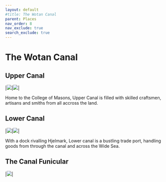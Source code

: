 ```yaml
---
layout: default
#title: The Wotan Canal
parent: Places
nav_order: 8
nav_exclude: true
search_exclude: true
---
```


# The Wotan Canal

## Upper Canal

|![](/the-wide-sea/img/canal.jpg)|![](/the-wide-sea/img/canal4.jpg)|

Home to the College of Masons, Upper Canal is filled with skilled craftsmen, artisans and smiths from all accross the land. 

## Lower Canal

|![](/the-wide-sea/img/canal3.jpg)|![](/the-wide-sea/img/canal2.jpg)|

With a dock rivalling Hjelmark, Lower canal is a bustling trade port, handling goods from through the canal and across the Wide Sea. 

## The Canal Funicular

|![](/the-wide-sea/img/canal5.jpg)|